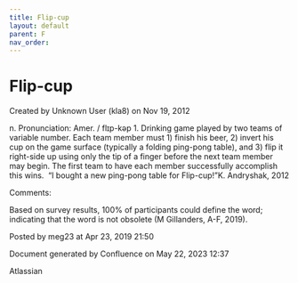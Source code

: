 ```yaml
---
title: Flip-cup
layout: default
parent: F
nav_order:
---
```


# Flip-cup

Created by  Unknown User (kla8) on Nov 19, 2012

n. Pronunciation: Amer. / flɪp-kəp 1. Drinking game played by two teams of variable number. Each team member must 1) finish his beer, 2) invert his cup on the game surface (typically a folding ping-pong table), and 3) flip it right-side up using only the tip of a finger before the next team member may begin. The first team to have each member successfully accomplish this wins.  “I bought a new ping-pong table for Flip-cup!”K. Andryshak, 2012

Comments:

Based on survey results, 100% of participants could define the word; indicating that the word is not obsolete (M Gillanders, A-F, 2019).

Posted by meg23 at Apr 23, 2019 21:50

Document generated by Confluence on May 22, 2023 12:37

Atlassian
